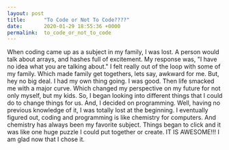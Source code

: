 ```yaml
---
layout: post
title:      "To Code or Not To Code????"
date:       2020-01-29 18:55:36 +0000
permalink:  to_code_or_not_to_code
---
```



When coding came up as a subject in my family, I was lost. A person would talk about arrays, and hashes full of excitement. My response was, "I have no idea what you are talking about." I felt really out of the loop with some of my family. Which made family get togethers, lets say, awkward for me. But, hey no big deal. I had my own thing going. I was good. Then life smacked me with a major curve. Which changed my perspective on my future for not only myself, but my kids. 
So, I began looking into different things that I could do to change things for us. And, I decided on programming. Well, having no previous knowledge of it, I was totally lost at the beginning. I eventually figured out, coding and programming is like chemistry for computers. And chemistry has always been my favorite subject. Things began to click and it was like one huge puzzle I could put together or create. IT IS AWESOME!!! I am glad now that I chose it.
